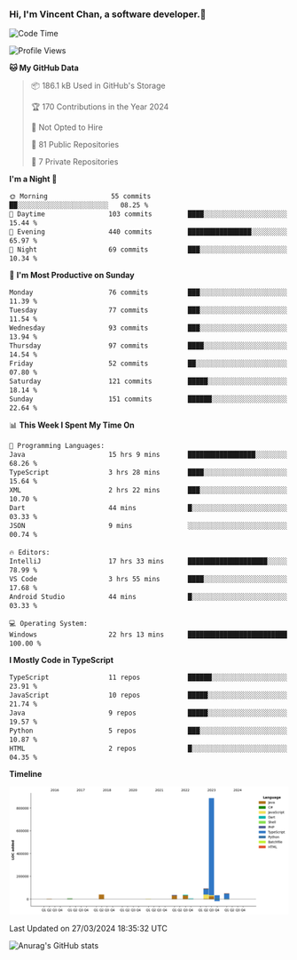 ### Hi, I'm Vincent Chan, a software developer.👋

<!--
**hkvincent/hkvincent** is a ✨ _special_ ✨ repository because its `README.md` (this file) appears on your GitHub profile.

Here are some ideas to get you started:

- 🔭 I’m currently working on ...
- 🌱 I’m currently learning ...
- 👯 I’m looking to collaborate on ...
- 🤔 I’m looking for help with ...
- 💬 Ask me about ...
- 📫 How to reach me: ...
- 😄 Pronouns: ...
- ⚡ Fun fact: ...
-->
<!--START_SECTION:waka-->
![Code Time](http://img.shields.io/badge/Code%20Time-960%20hrs%2028%20mins-blue)

![Profile Views](http://img.shields.io/badge/Profile%20Views-0-blue)

**🐱 My GitHub Data** 

> 📦 186.1 kB Used in GitHub's Storage 
 > 
> 🏆 170 Contributions in the Year 2024
 > 
> 🚫 Not Opted to Hire
 > 
> 📜 81 Public Repositories 
 > 
> 🔑 7 Private Repositories 
 > 
**I'm a Night 🦉** 

```text
🌞 Morning                55 commits          ██░░░░░░░░░░░░░░░░░░░░░░░   08.25 % 
🌆 Daytime                103 commits         ████░░░░░░░░░░░░░░░░░░░░░   15.44 % 
🌃 Evening                440 commits         ████████████████░░░░░░░░░   65.97 % 
🌙 Night                  69 commits          ███░░░░░░░░░░░░░░░░░░░░░░   10.34 % 
```
📅 **I'm Most Productive on Sunday** 

```text
Monday                   76 commits          ███░░░░░░░░░░░░░░░░░░░░░░   11.39 % 
Tuesday                  77 commits          ███░░░░░░░░░░░░░░░░░░░░░░   11.54 % 
Wednesday                93 commits          ███░░░░░░░░░░░░░░░░░░░░░░   13.94 % 
Thursday                 97 commits          ████░░░░░░░░░░░░░░░░░░░░░   14.54 % 
Friday                   52 commits          ██░░░░░░░░░░░░░░░░░░░░░░░   07.80 % 
Saturday                 121 commits         █████░░░░░░░░░░░░░░░░░░░░   18.14 % 
Sunday                   151 commits         ██████░░░░░░░░░░░░░░░░░░░   22.64 % 
```


📊 **This Week I Spent My Time On** 

```text
💬 Programming Languages: 
Java                     15 hrs 9 mins       █████████████████░░░░░░░░   68.26 % 
TypeScript               3 hrs 28 mins       ████░░░░░░░░░░░░░░░░░░░░░   15.64 % 
XML                      2 hrs 22 mins       ███░░░░░░░░░░░░░░░░░░░░░░   10.70 % 
Dart                     44 mins             █░░░░░░░░░░░░░░░░░░░░░░░░   03.33 % 
JSON                     9 mins              ░░░░░░░░░░░░░░░░░░░░░░░░░   00.74 % 

🔥 Editors: 
IntelliJ                 17 hrs 33 mins      ████████████████████░░░░░   78.99 % 
VS Code                  3 hrs 55 mins       ████░░░░░░░░░░░░░░░░░░░░░   17.68 % 
Android Studio           44 mins             █░░░░░░░░░░░░░░░░░░░░░░░░   03.33 % 

💻 Operating System: 
Windows                  22 hrs 13 mins      █████████████████████████   100.00 % 
```

**I Mostly Code in TypeScript** 

```text
TypeScript               11 repos            ██████░░░░░░░░░░░░░░░░░░░   23.91 % 
JavaScript               10 repos            █████░░░░░░░░░░░░░░░░░░░░   21.74 % 
Java                     9 repos             █████░░░░░░░░░░░░░░░░░░░░   19.57 % 
Python                   5 repos             ███░░░░░░░░░░░░░░░░░░░░░░   10.87 % 
HTML                     2 repos             █░░░░░░░░░░░░░░░░░░░░░░░░   04.35 % 
```



**Timeline**

![Lines of Code chart](https://raw.githubusercontent.com/hkvincent/hkvincent/main/assets/bar_graph.png)


 Last Updated on 27/03/2024 18:35:32 UTC
<!--END_SECTION:waka-->
![Anurag's GitHub stats](https://github-readme-stats.vercel.app/api?username=hkvincent&hide=contribs,prs)
